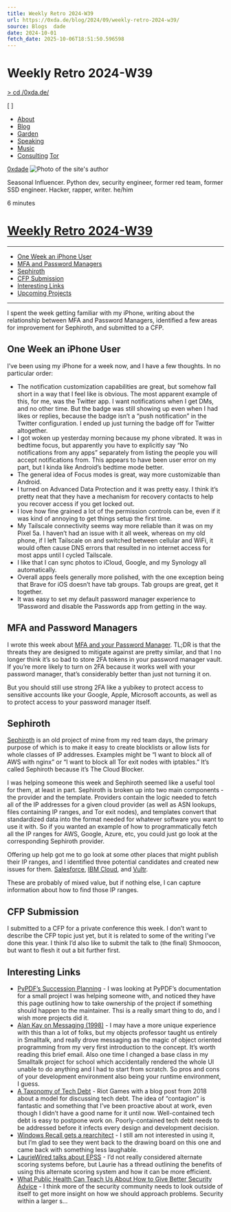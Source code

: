 ```yaml
---
title: Weekly Retro 2024-W39
url: https://0xda.de/blog/2024/09/weekly-retro-2024-w39/
source: Blogs  dade
date: 2024-10-01
fetch_date: 2025-10-06T18:51:50.596598
---
```


# Weekly Retro 2024-W39

[>
cd /0xda.de/](https://0xda.de/)

[ ]

* [About](https://0xda.de/about/)
* [Blog](https://0xda.de/blog/)
* [Garden](https://0xda.de/garden/)
* [Speaking](https://0xda.de/speaking/)
* [Music](https://0xda.de/music/)
* [Consulting](https://room641a.com)
[Tor](http://dadehacks5p4qrui2wy2bcfp37wgtycysqhxuwa2o7k2t34rryrzhdqd.onion/blog/2024/09/weekly-retro-2024-w39/ "Tor")

[0xdade](https://0xda.de/)
![Photo of the site's author](https://0xda.de/img/dade-transparent-logo.png)

Seasonal Influencer. Python dev, security engineer, former red team, former SSD engineer. Hacker, rapper, writer. he/him

6 minutes

# [Weekly Retro 2024-W39](https://0xda.de/blog/2024/09/weekly-retro-2024-w39/)

---

* [One Week an iPhone User](#one-week-an-iphone-user)
* [MFA and Password Managers](#mfa-and-password-managers)
* [Sephiroth](#sephiroth)
* [CFP Submission](#cfp-submission)
* [Interesting Links](#interesting-links)
* [Upcoming Projects](#upcoming-projects)

---

I spent the week getting familiar with my iPhone, writing about the relationship between MFA and Password Managers, identified a few areas for improvement for Sephiroth, and submitted to a CFP.

## One Week an iPhone User

I’ve been using my iPhone for a week now, and I have a few thoughts. In no particular order:

* The notification customization capabilities are great, but somehow fall short in a way that I feel like is obvious. The most apparent example of this, for me, was the Twitter app. I want notifications when I get DMs, and no other time. But the badge was still showing up even when I had likes or replies, because the badge isn’t a “push notification” in the Twitter configuration. I ended up just turning the badge off for Twitter altogether.
* I got woken up yesterday morning because my phone vibrated. It was in bedtime focus, but apparently you have to explicitly say “No notifications from any apps” separately from listing the people you will accept notifications from. This appears to have been user error on my part, but I kinda like Android’s bedtime mode better.
* The general idea of Focus modes is great, way more customizable than Android.
* I turned on Advanced Data Protection and it was pretty easy. I think it’s pretty neat that they have a mechanism for recovery contacts to help you recover access if you get locked out.
* I love how fine grained a lot of the permission controls can be, even if it was kind of annoying to get things setup the first time.
* My Tailscale connectivity seems way more reliable than it was on my Pixel 5a. I haven’t had an issue with it all week, whereas on my old phone, if I left Tailscale on and switched between cellular and WiFi, it would often cause DNS errors that resulted in no internet access for most apps until I cycled Tailscale.
* I like that I can sync photos to iCloud, Google, and my Synology all automatically.
* Overall apps feels generally more polished, with the one exception being that Brave for iOS doesn’t have tab groups. Tab groups are great, get it together.
* It was easy to set my default password manager experience to 1Password and disable the Passwords app from getting in the way.

## MFA and Password Managers

I wrote this week about [MFA and your Password Manager](https://0xda.de/blog/2024/09/mfa-and-your-password-manager/). TL;DR is that the threats they are designed to mitigate against are pretty similar, and that I no longer think it’s so bad to store 2FA tokens in your password manager vault. If you’re more likely to turn on 2FA because it works well with your password manager, that’s considerably better than just not turning it on.

But you should still use strong 2FA like a yubikey to protect access to sensitive accounts like your Google, Apple, Microsoft accounts, as well as to protect access to your password manager itself.

## Sephiroth

[Sephiroth](https://github.com/0xdade/sephiroth) is an old project of mine from my red team days, the primary purpose of which is to make it easy to create blocklists or allow lists for whole classes of IP addresses. Examples might be “I want to block all of AWS with nginx” or “I want to block all Tor exit nodes with iptables.” It’s called Sephiroth because it’s The Cloud Blocker.

I was helping someone this week and Sephiroth seemed like a useful tool for them, at least in part. Sephiroth is broken up into two main components - the provider and the template. Providers contain the logic needed to fetch all of the IP addresses for a given cloud provider (as well as ASN lookups, files containing IP ranges, and Tor exit nodes), and templates convert that standardized data into the format needed for whatever software you want to use it with. So if you wanted an example of how to programmatically fetch all the IP ranges for AWS, Google, Azure, etc, you could just go look at the corresponding Sephiroth provider.

Offering up help got me to go look at some other places that might publish their IP ranges, and I identified three potential candidates and created new issues for them. [Salesforce](https://github.com/0xdade/sephiroth/issues/84), [IBM Cloud](https://github.com/0xdade/sephiroth/issues/83), and [Vultr](https://github.com/0xdade/sephiroth/issues/82).

These are probably of mixed value, but if nothing else, I can capture information about how to find those IP ranges.

## CFP Submission

I submitted to a CFP for a private conference this week. I don’t want to describe the CFP topic just yet, but it is related to some of the writing I’ve done this year. I think I’d also like to submit the talk to (the final) Shmoocon, but want to flesh it out a bit further first.

## Interesting Links

* [PyPDF’s Succession Planning](https://pypdf.readthedocs.io/en/stable/meta/taking-ownership.html) - I was looking at PyPDF’s documentation for a small project I was helping someone with, and noticed they have this page outlining how to take ownership of the project if something should happen to the maintainer. Thsi is a really smart thing to do, and I wish more projects did it.
* [Alan Kay on Messaging (1998)](https://wiki.c2.com/?AlanKayOnMessaging) - I may have a more unique experience with this than a lot of folks, but my objects professor taught us entirely in Smalltalk, and really drove messaging as the magic of object oriented programming from my very first introduction to the concept. It’s worth reading this brief email. Also one time I changed a base class in my Smalltalk project for school which accidentally rendered the whole UI unable to do anything and I had to start from scratch. So pros and cons of your development environment also being your runtime environment, I guess.
* [A Taxonomy of Tech Debt](https://technology.riotgames.com/news/taxonomy-tech-debt) - Riot Games with a blog post from 2018 about a model for discussing tech debt. The idea of “contagion” is fantastic and something that I’ve been proactive about at work, even though I didn’t have a good name for it until now. Well-contained tech debt is easy to postpone work on. Poorly-contained tech debt needs to be addressed before it infects every design and development decision.
* [Windows Recall gets a rearchitect](https://blogs.windows.com/windowsexperience/2024/09/27/update-on-recall-security-and-privacy-architecture/) - I still am not interested in using it, but I’m glad to see they went back to the drawing board on this one and came back with something less laughable.
* [LaurieWired talks about EPSS](https://x.com/lauriewired/status/1839410977814790406) - I’d not really considered alternate scoring systems before, but Laurie has a thread outlining the benefits of using this alternate scoring system and how it can be more efficient.
* [What Public Health Can Teach Us About How to Give Better Security Advice](https://free-dissociation.com/blog/posts/2017/04/public-health-and-security-advice/) - I think more of the security community needs to look outside of itself to get more insight on how we should approach problems. Security within a larger s...